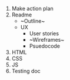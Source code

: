 1. Make action plan
2. Readme
    * ~Outline~
    * UX
        * User stories
        * ~Wireframes~
        * Psuedocode
3. HTML
4. CSS
5. JS
6. Testing doc